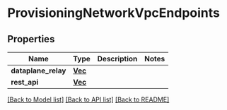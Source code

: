 # ProvisioningNetworkVpcEndpoints

## Properties

Name | Type | Description | Notes
------------ | ------------- | ------------- | -------------
**dataplane_relay** | [**Vec<String>**](String.md) |  | 
**rest_api** | [**Vec<String>**](String.md) |  | 

[[Back to Model list]](../README.md#documentation-for-models) [[Back to API list]](../README.md#documentation-for-api-endpoints) [[Back to README]](../README.md)



